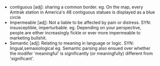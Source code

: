 - contiguous  [adj]: sharing a common border.  eg. On the map, every Amtrak station in America's 48 contiguous statues is displayed as a blue circle
- Impermeable [adj]: Not a liable to be affected by pain or distress. SYN: insusceptible, imperturbable.  eg. Depending on your perspective, people are either increasingly fickle or ever more impermeable to marketing bullshit.
- Semantic [adj]: Relating to meaning in language or logic. SYN: lingual,semasiological eg. Semantic parsing also ensued over whether the modifer 'meaningful' is significantly (or meaningfully) different from 'significant'.

